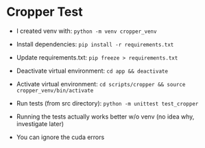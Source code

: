 # Cropper Test

- I created venv with: `python -m venv cropper_venv`
- Install dependencies: `pip install -r requirements.txt`
- Update requirements.txt: `pip freeze > requirements.txt`

- Deactivate virtual environment: `cd app && deactivate`
- Activate virtual environment: `cd scripts/cropper && source cropper_venv/bin/activate`
- Run tests (from src directory): `python -m unittest test_cropper`

- Running the tests actually works better w/o venv (no idea why, investigate later)
- You can ignore the cuda errors

